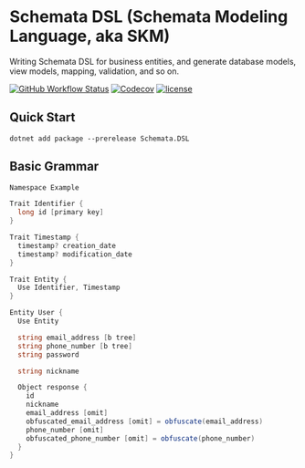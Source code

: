 # Schemata DSL (Schemata Modeling Language, aka SKM)

Writing Schemata DSL for business entities, and generate database models, view models, mapping, validation, and so on.

[![GitHub Workflow Status](https://img.shields.io/github/actions/workflow/status/Cyprincess/Schemata/build.yml)](https://github.com/Cyprincess/Schemata/actions/workflows/build.yml)
[![Codecov](https://img.shields.io/codecov/c/github/Cyprincess/Schemata.svg)](https://codecov.io/gh/Cyprincess/Schemata)
[![license](https://img.shields.io/github/license/Cyprincess/Schemata.svg)](https://github.com/Cyprincess/Schemata/blob/master/LICENSE)

## Quick Start

```shell
dotnet add package --prerelease Schemata.DSL
```

## Basic Grammar

```csharp
Namespace Example

Trait Identifier {
  long id [primary key]
}

Trait Timestamp {
  timestamp? creation_date
  timestamp? modification_date
}

Trait Entity {
  Use Identifier, Timestamp
}

Entity User {
  Use Entity

  string email_address [b tree]
  string phone_number [b tree]
  string password

  string nickname

  Object response {
    id
    nickname
    email_address [omit]
    obfuscated_email_address [omit] = obfuscate(email_address)
    phone_number [omit]
    obfuscated_phone_number [omit] = obfuscate(phone_number)
  }
}
```
